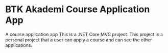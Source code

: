 # BTK Akademi Course Application App
 A course application app
This is a .NET Core MVC project. 
This project is a personal project that a user can apply a course and can see the other applications.
